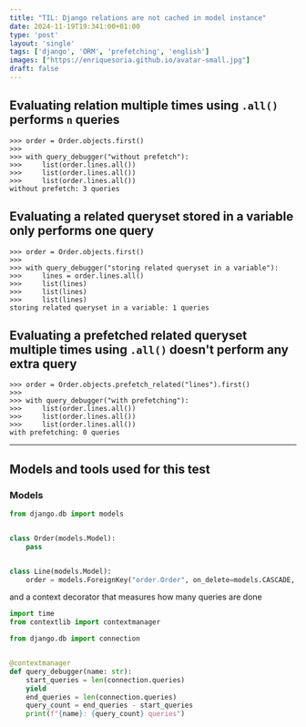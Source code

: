 ```yaml
---                                                                             
title: "TIL: Django relations are not cached in model instance"
date: 2024-11-19T19:341:00+01:00
type: 'post'
layout: 'single'
tags: ['django', 'ORM', 'prefetching', 'english']
images: ["https://enriquesoria.github.io/avatar-small.jpg"]
draft: false
---
```



## Evaluating relation multiple times using `.all()` performs `n` queries
```pycon
>>> order = Order.objects.first()
>>> 
>>> with query_debugger("without prefetch"):
>>>     list(order.lines.all())
>>>     list(order.lines.all())
>>>     list(order.lines.all())
without prefetch: 3 queries

```

## Evaluating a related queryset stored in a variable only performs one query
```pycon
>>> order = Order.objects.first()
>>> 
>>> with query_debugger("storing related queryset in a variable"):
>>>     lines = order.lines.all()
>>>     list(lines)
>>>     list(lines)
>>>     list(lines)
storing related queryset in a variable: 1 queries

```

## Evaluating a prefetched related queryset multiple times using `.all()` doesn't perform any extra query
```pycon
>>> order = Order.objects.prefetch_related("lines").first()
>>> 
>>> with query_debugger("with prefetching"):
>>>     list(order.lines.all())
>>>     list(order.lines.all())
>>>     list(order.lines.all())
with prefetching: 0 queries

```

---

## Models and tools used for this test

### Models

```python
from django.db import models


class Order(models.Model):
    pass


class Line(models.Model):
    order = models.ForeignKey("order.Order", on_delete=models.CASCADE, related_name="lines")
```

and a context decorator that measures how many queries are done

```python
import time
from contextlib import contextmanager

from django.db import connection


@contextmanager
def query_debugger(name: str):
    start_queries = len(connection.queries)
    yield
    end_queries = len(connection.queries)
    query_count = end_queries - start_queries
    print(f"{name}: {query_count} queries")
```
